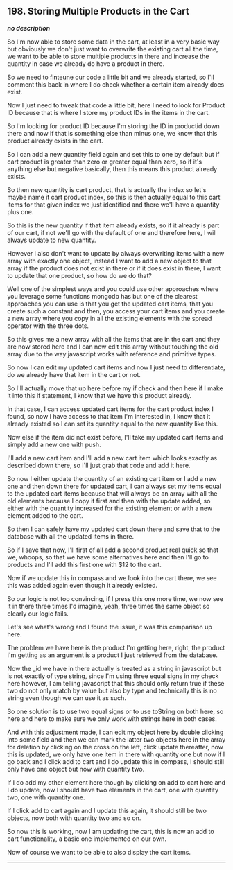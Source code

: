 ## 198. Storing Multiple Products in the Cart

<strong><em>no description</em></strong>

So I'm now able to store some data in the cart, at least in a very basic way but
obviously we don't just want to overwrite the existing cart all the time, we
want to be able to store multiple products in there and increase the quantity in
case we already do have a product in there. 

So we need to finteune our code a little bit and we already started, so I'll
comment this back in where I do check whether a certain item already does exist.


Now I just need to tweak that code a little bit, here I need to look for Product
ID because that is where I store my product IDs in the items in the cart. 

So I'm looking for product ID because I'm storing the ID in productid down there
and now if that is something else than minus one, we know that this product
already exists in the cart. 

So I can add a new quantity field again and set this to one by default but if
cart product is greater than zero or greater equal than zero, so if it's
anything else but negative basically, then this means this product already
exists. 

So then new quantity is cart product, that is actually the index so let's maybe
name it cart product index, so this is then actually equal to this cart items
for that given index we just identified and there we'll have a quantity plus
one. 

So this is the new quantity if that item already exists, so if it already is
part of our cart, if not we'll go with the default of one and therefore here, I
will always update to new quantity. 

However I also don't want to update by always overwriting items with a new array
with exactly one object, instead I want to add a new object to that array if the
product does not exist in there or if it does exist in there, I want to update
that one product, so how do we do that? 

Well one of the simplest ways and you could use other approaches where you
leverage some functions mongodb has but one of the clearest approaches you can
use is that you get the updated cart items, that you create such a constant and
then, you access your cart items and you create a new array where you copy in
all the existing elements with the spread operator with the three dots. 

So this gives me a new array with all the items that are in the cart and they
are now stored here and I can now edit this array without touching the old array
due to the way javascript works with reference and primitive types. 

So now I can edit my updated cart items and now I just need to differentiate, do
we already have that item in the cart or not. 

So I'll actually move that up here before my if check and then here if I make it
into this if statement, I know that we have this product already. 

In that case, I can access updated cart items for the cart product index I
found, so now I have access to that item I'm interested in, I know that it
already existed so I can set its quantity equal to the new quantity like this. 

Now else if the item did not exist before, I'll take my updated cart items and
simply add a new one with push. 

I'll add a new cart item and I'll add a new cart item which looks exactly as
described down there, so I'll just grab that code and add it here. 

So now I either update the quantity of an existing cart item or I add a new one
and then down there for updated cart, I can always set my items equal to the
updated cart items because that will always be an array with all the old
elements because I copy it first and then with the update added, so either with
the quantity increased for the existing element or with a new element added to
the cart. 

So then I can safely have my updated cart down there and save that to the
database with all the updated items in there. 

So if I save that now, I'll first of all add a second product real quick so that
we, whoops, so that we have some alternatives here and then I'll go to products
and I'll add this first one with $12 to the cart. 

Now if we update this in compass and we look into the cart there, we see this
was added again even though it already existed. 

So our logic is not too convincing, if I press this one more time, we now see it
in there three times I'd imagine, yeah, three times the same object so clearly
our logic fails. 

Let's see what's wrong and I found the issue, it was this comparison up here. 

The problem we have here is the product I'm getting here, right, the product I'm
getting as an argument is a product I just retrieved from the database. 

Now the _id we have in there actually is treated as a string in javascript but
is not exactly of type string, since I'm using three equal signs in my check
here however, I am telling javascript that this should only return true if these
two do not only match by value but also by type and technically this is no
string even though we can use it as such. 

So one solution is to use two equal signs or to use toString on both here, so
here and here to make sure we only work with strings here in both cases. 

And with this adjustment made, I can edit my object here by double clicking into
some field and then we can mark the latter two objects here in the array for
deletion by clicking on the cross on the left, click update thereafter, now this
is updated, we only have one item in there with quantity one but now if I go
back and I click add to cart and I do update this in compass, I should still
only have one object but now with quantity two. 

If I do add my other element here though by clicking on add to cart here and I
do update, now I should have two elements in the cart, one with quantity two,
one with quantity one. 

If I click add to cart again and I update this again, it should still be two
objects, now both with quantity two and so on. 

So now this is working, now I am updating the cart, this is now an add to cart
functionality, a basic one implemented on our own. 

Now of course we want to be able to also display the cart items. 

---